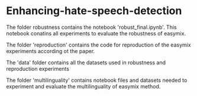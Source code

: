 # Enhancing-hate-speech-detection
The folder robustness contains the notebook 'robust_final.ipynb'. This notebook conatins all experiments to evaluate the robustness of easymix.

The folder 'reproduction' contains the code for reproduction of the easymix experiments according ot the paper.

The 'data' folder contains all the datasets used in robustness and reproduction experiments

The folder 'multilinguality' contains notebook files and datasets needed to experiment and evaluate the multilinguality of easymix method.
